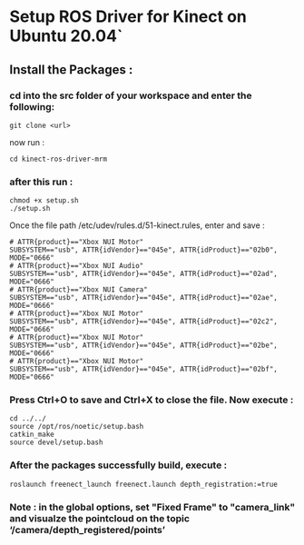 # Setup ROS Driver for Kinect on Ubuntu 20.04`
## Install the Packages : 

### cd into the src folder of your workspace and enter the following:

```
git clone <url>
```

now run : 

```
cd kinect-ros-driver-mrm
```
### after this run : 


```
chmod +x setup.sh
./setup.sh
```

Once the file path /etc/udev/rules.d/51-kinect.rules, enter and save : 

```
# ATTR{product}=="Xbox NUI Motor"
SUBSYSTEM=="usb", ATTR{idVendor}=="045e", ATTR{idProduct}=="02b0", MODE="0666"
# ATTR{product}=="Xbox NUI Audio"
SUBSYSTEM=="usb", ATTR{idVendor}=="045e", ATTR{idProduct}=="02ad", MODE="0666"
# ATTR{product}=="Xbox NUI Camera"
SUBSYSTEM=="usb", ATTR{idVendor}=="045e", ATTR{idProduct}=="02ae", MODE="0666"
# ATTR{product}=="Xbox NUI Motor"
SUBSYSTEM=="usb", ATTR{idVendor}=="045e", ATTR{idProduct}=="02c2", MODE="0666"
# ATTR{product}=="Xbox NUI Motor"
SUBSYSTEM=="usb", ATTR{idVendor}=="045e", ATTR{idProduct}=="02be", MODE="0666"
# ATTR{product}=="Xbox NUI Motor"
SUBSYSTEM=="usb", ATTR{idVendor}=="045e", ATTR{idProduct}=="02bf", MODE="0666"
```

### Press Ctrl+O to save and Ctrl+X to close the file. Now execute : 

```
cd ../../
source /opt/ros/noetic/setup.bash
catkin_make
source devel/setup.bash
```

### After the packages successfully build, execute : 

```
roslaunch freenect_launch freenect.launch depth_registration:=true
```
### Note : in the global options, set "Fixed Frame" to "camera_link" and visualze the pointcloud on the topic ‘/camera/depth_registered/points’